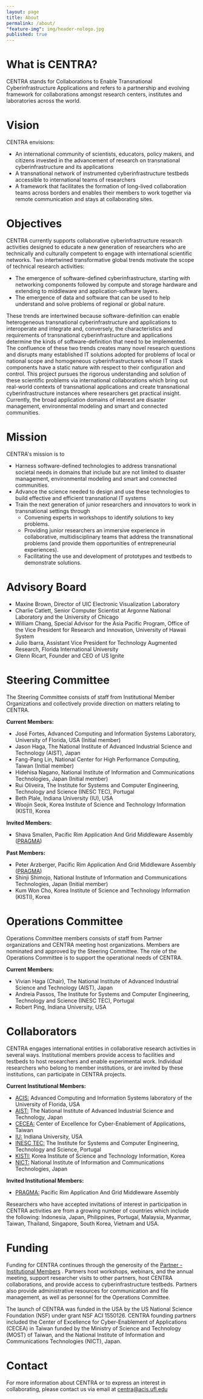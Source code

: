```yaml
---
layout: page
title: About
permalink: /about/
"feature-img": img/header-nologo.jpg
published: true
---
```


<div id="welcome"></div>

# What is CENTRA?

CENTRA stands for Collaborations to Enable Transnational Cyberinfrastructure Applications and refers to a partnership and evolving framework for collaborations amongst research centers, institutes and laboratories across the world.

# Vision

CENTRA envisions:

* An international community of scientists, educators, policy makers, and citizens invested in the advancement of research on transnational cyberinfrastructure and its applications
* A transnational network of instrumented cyberinfrastructure testbeds accessible to international teams of researchers
* A framework that facilitates the formation of long-lived collaboration teams across borders and enables their members to work together via remote communication and stays at collaborating sites.

# Objectives

CENTRA currently supports collaborative cyberinfrastructure research activities designed to educate a new generation of researchers who are technically and culturally competent to engage with international scientific networks. Two intertwined transformative global trends motivate the scope of technical research activities:
* The emergence of software-defined cyberinfrastructure, starting with networking components followed by compute and 
storage hardware and extending to middleware and application-software layers. 
* The emergence of data and software that can be used to help understand and solve problems of regional or global nature.


These trends are intertwined because software-definition can enable heterogeneous transnational cyberinfrastructure and applications to interoperate and integrate and, conversely, the characteristics and requirements of transnational cyberinfrastructure and applications determine the kinds of software-definition that need to be implemented. The confluence of these two trends creates many novel research questions and disrupts many established IT solutions adopted for problems of local or national scope and homogeneous cyberinfrastructures whose IT stack components have a static nature with respect to their configuration and control. This project pursues the rigorous understanding and solution of these scientific problems via international collaborations which bring out real-world contexts of transnational applications and create transnational cyberinfrastructure instances where researchers get practical insight. Currently, the broad application domains of interest are disaster management, environmental modeling and smart and connected communities.

# Mission

CENTRA's mission is to

* Harness software-defined technologies to address transnational societal needs in domains that include but are not limited to disaster management, environmental modeling and smart and connected communities.
* Advance the science needed to design and use these technologies to build effective and efficient transnational IT systems
* Train the next generation of junior researchers and innovators to work in transnational settings through
	* Convening experts in workshops to identify solutions to key problems.
	* Providing junior researchers an immersive experience in collaborative, multidisciplinary teams that address the transnational problems (and provide them opportunities of entrepreneurial experiences).
	* Facilitating the use and development of prototypes and testbeds to demonstrate solutions.

# Advisory Board

* Maxine Brown, Director of UIC Electronic Visualization Laboratory
* Charlie Catlett, Senior Computer Scientist at Argonne National Laboratory and the University of Chicago
* William Chang, Special Advisor for the Asia Pacific Program, Office of the Vice President for Research and Innovation, University of Hawaii System
* Julio Ibarra, Assistant Vice President for Technology Augmented Research, Florida International University
* Glenn Ricart, Founder and CEO of US Ignite

# Steering Committee
The Steering Committee consists of staff from Institutional Member Organizations and collectively provide direction on matters relating to CENTRA.

**Current Members:**
*  José Fortes, Advanced Computing and Information Systems Laboratory, University of Florida, USA (Initial member)
*  Jason Haga, The National Institute of Advanced Industrial Science and Technology (AIST), Japan
*  Fang-Pang Lin, National Center for High Performance Computing, Taiwan (Initial member)
*  Hidehisa Nagano, National Institute of Information and Communications Technologies, Japan (Initial member)
*  Rui Oliveira, The Institute for Systems and Computer Engineering, Technology and Science (INESC TEC), Portugal
*  Beth Plale, Indiana University (IU), USA
*  Woojin Seok, Korea Institute of Science and Technology Information (KISTI), Korea

**Invited Members:**
*  Shava Smallen, Pacific Rim Application And Grid Middleware Assembly (<a href="[http://cecea.nchc.org.tw](http://www.pragma-grid.net/index.php)/">PRAGMA</a>)

**Past Members:**
*  Peter Arzberger, Pacific Rim Application And Grid Middleware Assembly (<a href="[http://cecea.nchc.org.tw](http://www.pragma-grid.net/index.php)/">PRAGMA</a>)
*  Shinji Shimojo, National Institute of Information and Communications Technologies, Japan (Initial member)         
*  Kum Won Cho, Korea Institute of Science and Technology Information (KISTI), Korea

# Operations Committee
Operations Committee members consists of staff from Partner organizations and CENTRA meeting host organizations. Members are nominated and approved by the Steering Committee. The role of the Operations Committee is to support the operational needs of CENTRA.

**Current Members:**
*  Vivian Haga (Chair), The National Institute of Advanced Industrial Science and Technology (AIST), Japan
*  Andreia Passos, The Institute for Systems and Computer Engineering, Technology and Science (INESC TEC), Portugal
*  Robert Ping, Indiana University, USA

<div id="Collaborators"> </div>

# Collaborators

CENTRA engages international entities in collaborative research activities in several ways. Institutional members provide access to facilities and testbeds to host researchers and enable experimental work. Individual researchers who belong to member institutions, or are invited by these institutions, can participate in CENTRA projects. 

**Current Institutional Members:** 
*  [ACIS:](https://www.acis.ufl.edu/) Advanced Computing and Information Systems laboratory of the University of Florida, USA
*  [AIST:](https://www.aist.go.jp/index_en.html) The National Institute of Advanced Industrial Science and Technology, Japan
*  [CECEA:](http://cecea.nchc.org.tw/) Center of Excellence for Cyber-Enablement of Applications, Taiwan
*  [IU:](https://www.iu.edu/index.html) Indiana University, USA
*  [INESC TEC:](https://www.inesctec.pt/en) The Institute for Systems and Computer Engineering, Technology and Science, Portugal
*  [KISTI:](https://www.kisti.re.kr/eng/) Korea Institute of Science and Technology Information, Korea
*  [NICT:](https://www.nict.go.jp/en/) National Institute of Information and Communications Technologies, Japan

**Invited Institutional Members:**
*  [PRAGMA:](http://www.pragma-grid.net/index.php) Pacific Rim Application And Grid Middleware Assembly 

  Researchers who have accepted invitations of interest in participation in CENTRA activities are from a growing number of countries which include the following: Indonesia, Japan, Philippines, Portugal, Malaysia, Myanmar, Taiwan, Thailand, Singapore, South Korea, Vietnam and USA.

# Funding

Funding for CENTRA continues through the generosity of the  [Partner - Institutional Members](https://www.globalcentra.org/members/) . Partners host workshops, webinars, and the annual meeting, support researcher visits to other partners, host CENTRA collaborations, and provide access to cyberinfrastructure testbeds. Partners also provide administrative resources for communication and file management, as well as personnel for the Operations Committee.

The launch of CENTRA was funded in the USA by the US National Science Foundation (NSF) under grant NSF ACI 1550126. CENTRA founding partners included the Center of Excellence for Cyber-Enablement of Applications (CECEA) in Taiwan funded by the Ministry of Science and Technology (MOST) of Taiwan, and the National Institute of Information and Communications Technologies (NICT), Japan.

# Contact

For more information about CENTRA or to express an interest in collaborating, please
contact us via email at <centra@acis.ufl.edu>
